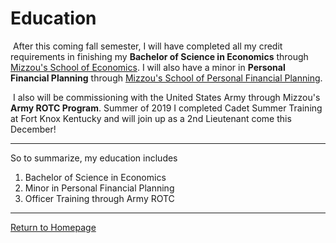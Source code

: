 # Education

​	After this coming fall semester, I will have completed all my credit requirements in finishing my **Bachelor of Science in Economics** through [Mizzou's School of Economics](https://economics.missouri.edu/#mobile-nav). I will also have a minor in **Personal Financial Planning** through [Mizzou's School of Personal Financial Planning](https://pfp.missouri.edu/).

​	I also will be commissioning with the United States Army through Mizzou's **Army ROTC Program**. Summer of 2019 I completed Cadet Summer Training at Fort Knox Kentucky and will join up as a 2nd Lieutenant come this December!

---

So to summarize, my education includes

1. Bachelor of Science in Economics
2. Minor in Personal Financial Planning
3. Officer Training through Army ROTC

---



[Return to Homepage](./readme.md)

